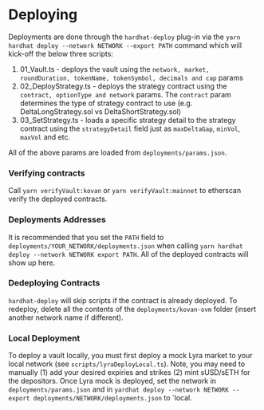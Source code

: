# Deploying

Deployments are done through the `hardhat-deploy` plug-in via the `yarn hardhat deploy --network NETWORK --export PATH` command which will kick-off the below three scripts: 
1. 01_Vault.ts - deploys the vault using the `network, market, roundDuration, tokenName, tokenSymbol, decimals and cap` params
2. 02_DeployStrategy.ts - deploys the strategy contract using the `contract, optionType and network` params. The `contract` param determines the type of strategy contract to use (e.g. DeltaLongStrategy.sol vs DeltaShortStrategy.sol) 
3. 03_SetStrategy.ts - loads a specific strategy detail to the strategy contract using the `strategyDetail` field just as `maxDeltaGap`, `minVol`, `maxVol` and etc. 

All of the above params are loaded from `deployments/params.json`. 

### Verifying contracts

Call `yarn verifyVault:kovan` or `yarn verifyVault:mainnet` to etherscan verify the deployed contracts.

### Deployments Addresses

It is recommended that you set the `PATH` field to `deployments/YOUR_NETWORK/deployments.json` when calling `yarn hardhat deploy --network NETWORK export PATH`. All of the deployed contracts will show up here. 

### Dedeploying Contracts

`hardhat-deploy` will skip scripts if the contract is already deployed. To redeploy, delete all the contents of the `deployments/kovan-ovm` folder (insert another network name if different).

### Local Deployment

To deploy a vault locally, you must first deploy a mock Lyra market to your local network (see `scripts/lyraDeployLocal.ts`). Note, you may need to manually (1) add your desired expiries and strikes (2) mint sUSD/sETH for the depositors. Once Lyra mock is deployed, set the network in `deployments/params.json` and in `yardhat deploy --network NETWORK --export deployments/NETWORK/deployments.json` to `local. 



